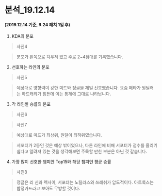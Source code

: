 # 분석_19.12.14

#### (2019.12.14 기준, 9.24 패치 1일 후)

1. KDA의 분포

>사진4

> 분포가 왼쪽으로 치우쳐 있고 주로 2~4점대를 기록했습니다.

2. 선호하는 라인의 분포

>사진5

> 예상대로 영향력이 강한 미드와 정글을 제일 선호했습니다. 요즘 메타가 원딜러는 하드캐리가 힘든데 이는 통계에 그대로 나타납니다.

3. 각 라인별 승률의 분포

>사진6

>사진7

> 예상대로 미드가 최상위, 원딜이 최하위였습니다.

> 서포터가 2등인 것은 예상 밖이었으나, 다른 라인에 비해 서포터가 점수를 올리기 쉽다고 알려져 있는 것을 생각해보면 주목할 만한 부분은 아닌 것 같습니다.

4. 가장 많이 선호한 챔피언 Top15와 해당 챔피언 평균 승률

>사진8

> 정글은 리 신과 렉사이, 서포터는 노틸러스와 쓰레쉬가 압도적이다.
> 아트록스는 함정카드라고 보아도 무방할 것이다.
